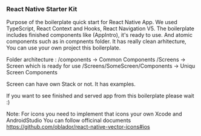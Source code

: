 ### React Native Starter Kit

Purpose of the boilerplate quick start for React Native App. We used TypeScript, React Context and Hooks, React Navigation V5.
The boilerplate includes finished components like (AppIntro), it's ready to use. And atomic components such as in compnents folder. It has really clean arhitecture, You can use your own project this boilerplate.

Folder architecture : 
/components -> Common Components
/Screens -> Screen which is ready for use
/Screens/SomeScreen/Components -> Uniqu Screen Components

Screen can have own Stack or not. It has examples.

If you want to see finished and served app from this boilerplate please wait :)


Note: For icons you need to implement that icons your own Xcode and AndroidStudio
You can follow officinal documents https://github.com/oblador/react-native-vector-icons#ios